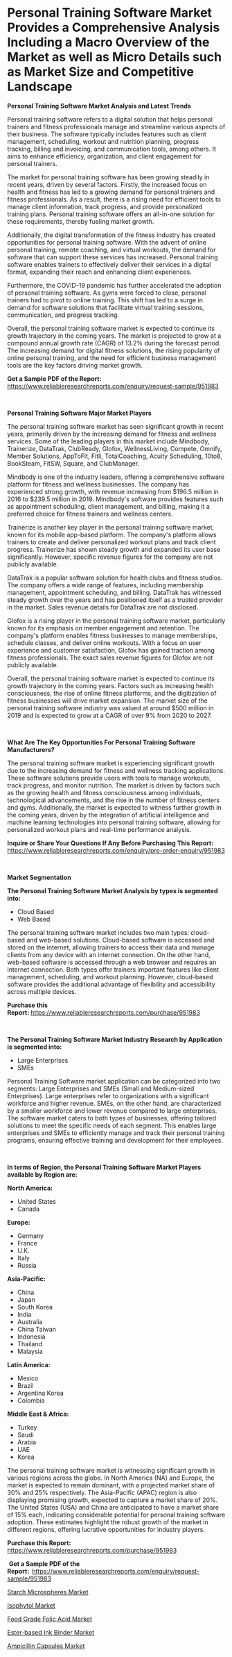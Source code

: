 <p><h1>Personal Training Software Market Provides a Comprehensive Analysis Including a Macro Overview of the Market as well as Micro Details such as Market Size and Competitive Landscape</h1></p><p><strong>Personal Training Software Market Analysis and Latest Trends</strong></p>
<p><p>Personal training software refers to a digital solution that helps personal trainers and fitness professionals manage and streamline various aspects of their business. The software typically includes features such as client management, scheduling, workout and nutrition planning, progress tracking, billing and invoicing, and communication tools, among others. It aims to enhance efficiency, organization, and client engagement for personal trainers.</p><p>The market for personal training software has been growing steadily in recent years, driven by several factors. Firstly, the increased focus on health and fitness has led to a growing demand for personal trainers and fitness professionals. As a result, there is a rising need for efficient tools to manage client information, track progress, and provide personalized training plans. Personal training software offers an all-in-one solution for these requirements, thereby fueling market growth.</p><p>Additionally, the digital transformation of the fitness industry has created opportunities for personal training software. With the advent of online personal training, remote coaching, and virtual workouts, the demand for software that can support these services has increased. Personal training software enables trainers to effectively deliver their services in a digital format, expanding their reach and enhancing client experiences.</p><p>Furthermore, the COVID-19 pandemic has further accelerated the adoption of personal training software. As gyms were forced to close, personal trainers had to pivot to online training. This shift has led to a surge in demand for software solutions that facilitate virtual training sessions, communication, and progress tracking.</p><p>Overall, the personal training software market is expected to continue its growth trajectory in the coming years. The market is projected to grow at a compound annual growth rate (CAGR) of 13.2% during the forecast period. The increasing demand for digital fitness solutions, the rising popularity of online personal training, and the need for efficient business management tools are the key factors driving market growth.</p></p>
<p><strong>Get a Sample PDF of the Report:&nbsp;</strong> <a href="https://www.reliableresearchreports.com/enquiry/request-sample/951983">https://www.reliableresearchreports.com/enquiry/request-sample/951983</a></p>
<p>&nbsp;</p>
<p><strong>Personal Training Software Major Market Players</strong></p>
<p><p>The personal training software market has seen significant growth in recent years, primarily driven by the increasing demand for fitness and wellness services. Some of the leading players in this market include Mindbody, Trainerize, DataTrak, ClubReady, Glofox, WellnessLiving, Compete, Omnify, Member Solutions, AppToFit, Fitli, TotalCoaching, Acuity Scheduling, 10to8, BookSteam, FitSW, Square, and ClubManager.</p><p>Mindbody is one of the industry leaders, offering a comprehensive software platform for fitness and wellness businesses. The company has experienced strong growth, with revenue increasing from $196.5 million in 2016 to $239.5 million in 2019. Mindbody's software provides features such as appointment scheduling, client management, and billing, making it a preferred choice for fitness trainers and wellness centers.</p><p>Trainerize is another key player in the personal training software market, known for its mobile app-based platform. The company's platform allows trainers to create and deliver personalized workout plans and track client progress. Trainerize has shown steady growth and expanded its user base significantly. However, specific revenue figures for the company are not publicly available.</p><p>DataTrak is a popular software solution for health clubs and fitness studios. The company offers a wide range of features, including membership management, appointment scheduling, and billing. DataTrak has witnessed steady growth over the years and has positioned itself as a trusted provider in the market. Sales revenue details for DataTrak are not disclosed.</p><p>Glofox is a rising player in the personal training software market, particularly known for its emphasis on member engagement and retention. The company's platform enables fitness businesses to manage memberships, schedule classes, and deliver online workouts. With a focus on user experience and customer satisfaction, Glofox has gained traction among fitness professionals. The exact sales revenue figures for Glofox are not publicly available.</p><p>Overall, the personal training software market is expected to continue its growth trajectory in the coming years. Factors such as increasing health consciousness, the rise of online fitness platforms, and the digitization of fitness businesses will drive market expansion. The market size of the personal training software industry was valued at around $500 million in 2019 and is expected to grow at a CAGR of over 9% from 2020 to 2027.</p></p>
<p>&nbsp;</p>
<p><strong>What Are The Key Opportunities For Personal Training Software Manufacturers?</strong></p>
<p><p>The personal training software market is experiencing significant growth due to the increasing demand for fitness and wellness tracking applications. These software solutions provide users with tools to manage workouts, track progress, and monitor nutrition. The market is driven by factors such as the growing health and fitness consciousness among individuals, technological advancements, and the rise in the number of fitness centers and gyms. Additionally, the market is expected to witness further growth in the coming years, driven by the integration of artificial intelligence and machine learning technologies into personal training software, allowing for personalized workout plans and real-time performance analysis.</p></p>
<p><strong>Inquire or Share Your Questions If Any Before Purchasing This Report:</strong> <a href="https://www.reliableresearchreports.com/enquiry/pre-order-enquiry/951983">https://www.reliableresearchreports.com/enquiry/pre-order-enquiry/951983</a></p>
<p>&nbsp;</p>
<p><strong>Market Segmentation</strong></p>
<p><strong>The Personal Training Software Market Analysis by types is segmented into:</strong></p>
<p><ul><li>Cloud Based</li><li>Web Based</li></ul></p>
<p><p>The personal training software market includes two main types: cloud-based and web-based solutions. Cloud-based software is accessed and stored on the internet, allowing trainers to access their data and manage clients from any device with an internet connection. On the other hand, web-based software is accessed through a web browser and requires an internet connection. Both types offer trainers important features like client management, scheduling, and workout planning. However, cloud-based software provides the additional advantage of flexibility and accessibility across multiple devices.</p></p>
<p><strong>Purchase this Report:&nbsp;</strong><a href="https://www.reliableresearchreports.com/purchase/951983">https://www.reliableresearchreports.com/purchase/951983</a></p>
<p>&nbsp;</p>
<p><strong>The Personal Training Software Market Industry Research by Application is segmented into:</strong></p>
<p><ul><li>Large Enterprises</li><li>SMEs</li></ul></p>
<p><p>Personal Training Software market application can be categorized into two segments: Large Enterprises and SMEs (Small and Medium-sized Enterprises). Large enterprises refer to organizations with a significant workforce and higher revenue. SMEs, on the other hand, are characterized by a smaller workforce and lower revenue compared to large enterprises. The software market caters to both types of businesses, offering tailored solutions to meet the specific needs of each segment. This enables large enterprises and SMEs to efficiently manage and track their personal training programs, ensuring effective training and development for their employees.</p></p>
<p>&nbsp;</p>
<p><strong>In terms of Region, the Personal Training Software Market Players available by Region are:</strong></p>
<p>
    <p> <strong> North America: </strong>
        <ul>
            <li>United States</li>
            <li>Canada</li>
        </ul>
        </p> 
    <p> <strong> Europe: </strong>
        <ul>
            <li>Germany</li>
            <li>France</li>
            <li>U.K.</li>
            <li>Italy</li>
            <li>Russia</li>
        </ul>
        </p> 
    <p> <strong> Asia-Pacific: </strong>
        <ul>
            <li>China</li>
            <li>Japan</li>
            <li>South Korea</li>
            <li>India</li>
            <li>Australia</li>
            <li>China Taiwan</li>
            <li>Indonesia</li>
            <li>Thailand</li>
            <li>Malaysia</li>
        </ul>
        </p> 
    <p> <strong> Latin America: </strong>
        <ul>
            <li>Mexico</li>
            <li>Brazil</li>
            <li>Argentina Korea</li>
            <li>Colombia</li>
        </ul>
        </p> 
    <p> <strong> Middle East & Africa: </strong>
        <ul>
            <li>Turkey</li>
            <li>Saudi</li>
            <li>Arabia</li>
            <li>UAE</li>
            <li>Korea</li>
        </ul>
    </p>
    </p>
<p><p>The personal training software market is witnessing significant growth in various regions across the globe. In North America (NA) and Europe, the market is expected to remain dominant, with a projected market share of 30% and 25% respectively. The Asia-Pacific (APAC) region is also displaying promising growth, expected to capture a market share of 20%. The United States (USA) and China are anticipated to have a market share of 15% each, indicating considerable potential for personal training software adoption. These estimates highlight the robust growth of the market in different regions, offering lucrative opportunities for industry players.</p></p>
<p><strong>Purchase this Report: </strong><a href="https://www.reliableresearchreports.com/purchase/951983">https://www.reliableresearchreports.com/purchase/951983</a></p>
<p>&nbsp;<strong>Get a Sample PDF of the Report:&nbsp;&nbsp;</strong><a href="https://www.reliableresearchreports.com/enquiry/request-sample/951983">https://www.reliableresearchreports.com/enquiry/request-sample/951983</a></p>
<p><strong></strong></p>
<p><p><a href="https://www.linkedin.com/pulse/starch-microspheres-market-size-2024-2031-global-industrial-31oie?trackingId=HEoI0VisQIiHzOF6VJObaQ%3D%3D">Starch Microspheres Market</a></p><p><a href="https://www.linkedin.com/pulse/isophytol-market-size-2024-2031-global-industrial-analysis-kedpe?trackingId=BpK0kWumT%2B2MQx52Ju8njg%3D%3D">Isophytol Market</a></p><p><a href="https://www.linkedin.com/pulse/food-grade-folic-acid-market-goal-estimating-size-future-6ysee?trackingId=xf%2Fi5MYlR0GBv9vnN9HcKQ%3D%3D">Food Grade Folic Acid Market</a></p><p><a href="https://www.linkedin.com/pulse/ester-based-ink-binder-market-dynamics-2024-2031-also-qx1fe?trackingId=N96qqj1CRNqw1oapMeQrvQ%3D%3D">Ester-based Ink Binder Market</a></p><p><a href="https://www.linkedin.com/pulse/ampicillin-capsules-market-research-report-provides-thorough-p55ne?trackingId=EbCrta2%2BQyima3Lnvzz%2Bbg%3D%3D">Ampicillin Capsules Market</a></p></p>